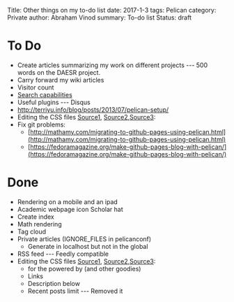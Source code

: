 Title: Other things on my to-do list
date: 2017-1-3
tags: Pelican
category: Private
author: Abraham Vinod
summary: To-do list
Status: draft

# To Do

+ Create articles summarizing my work on different projects --- 500 words on the DAESR project.
+ Carry forward my wiki articles
+ Visitor count
+ [Search capabilities](http://moparx.com/2014/04/adding-search-capabilities-within-your-pelican-powered-site-using-tipue-search/)
+ Useful plugins --- Disqus
+ http://terriyu.info/blog/posts/2013/07/pelican-setup/
+ Editing the CSS files [Source1](http://beneathdata.com/how-to/how-i-built-this-website/),
[Source2](http://algorithmshop.com/20131212-starting-a-blog.html),[Source3](https://spapas.github.io/2013/10/07/pelican-static-windows/):
+ Fix git problems:
    + [http://mathamy.com/migrating-to-github-pages-using-pelican.html](http://mathamy.com/migrating-to-github-pages-using-pelican.html)
    + [https://fedoramagazine.org/make-github-pages-blog-with-pelican/](https://fedoramagazine.org/make-github-pages-blog-with-pelican/)

# Done
+ Rendering on a mobile and an ipad
+ Academic webpage icon Scholar hat
+ Create index
+ Math rendering
+ Tag cloud
+ Private articles (IGNORE_FILES in pelicanconf)
    + Generate in localhost but not in the global
+ RSS feed --- Feedly compatible
+ Editing the CSS files [Source1](http://beneathdata.com/how-to/how-i-built-this-website/),
[Source2](http://algorithmshop.com/20131212-starting-a-blog.html),[Source3](https://spapas.github.io/2013/10/07/pelican-static-windows/):
    + for the powered by (and other goodies)
    + Links
    + Description below
    + Recent posts limit --- Removed it

